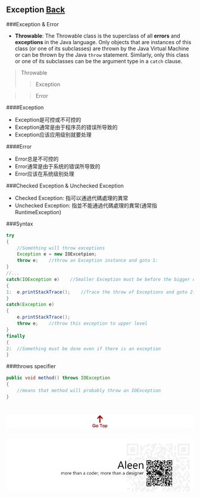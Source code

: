## Exception [Back](./../Java.md)

###Exception & Error
- **Throwable**: The Throwable class is the superclass of all **errors** and **exceptions** in the Java language. Only objects that are instances of this class (or one of its subclasses) are thrown by the Java Virtual Machine or can be thrown by the Java `throw` statement. Similarly, only this class or one of its subclasses can be the argument type in a `catch` clause.

>Throwable
>>Exception

>>Error

####Exception
- Exception是可控或不可控的
- Exception通常是由于程序员的错误所导致的
- Exception应该应用级别就要处理

####Error
- Error总是不可控的
- Error通常是由于系统的错误所导致的
- Error应该在系统级别处理

###Checked Exception & Unchecked Exception
- Checked Exception: 指可以通過代碼處理的異常
- Unchecked Exception: 指並不能通過代碼處理的異常(通常指RuntimeException)

###Syntax

```Java
try
{
	//Something will throw exceptions
	Exception e = new IOExcetpion;
	throw e;	//throw an Exception instance and goto 1:
}
//...
catch(IOException e)	//Smaller Exception must be before the bigger one
{
1:	e.printStackTrace();	//Trace the throw of Exceptions and goto 2:
}
catch(Exception e)
{
	e.printStackTrace();
	throw e;	//throw this exception to upper level 
}
finally
{
2:	//Something must be done even if there is an exception
}
```

###throws specifier
```Java
public void method() throws IOException
{
	//means that method will probably throw an IOException
}
```

<a href="#" style="left:200px;"><img src="./../../../pic/gotop.png"></a>
=====
<a href="http://aleen42.github.io/" target="_blank" ><img src="./../../../pic/tail.gif"></a>
